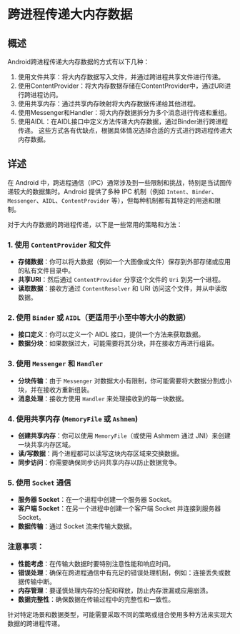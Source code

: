 # 跨进程传递大内存数据

## 概述

Android跨进程传递大内存数据的方式有以下几种：
1. 使用文件共享：将大内存数据写入文件，并通过跨进程共享文件进行传递。
2. 使用ContentProvider：将大内存数据存储在ContentProvider中，通过URI进行跨进程访问。
3. 使用共享内存：通过共享内存映射将大内存数据传递给其他进程。
4. 使用Messenger和Handler：将大内存数据拆分为多个消息进行传递和重组。
5. 使用AIDL：在AIDL接口中定义方法传递大内存数据，通过Binder进行跨进程传递。
这些方式各有优缺点，根据具体情况选择合适的方式进行跨进程传递大内存数据。

## 详述

在 Android 中，跨进程通信（IPC）通常涉及到一些限制和挑战，特别是当试图传递较大的数据集时。Android 提供了多种 IPC 机制（例如 `Intent`、`Binder`、`Messenger`、`AIDL`、`ContentProvider` 等），但每种机制都有其特定的用途和限制。

对于大内存数据的跨进程传递，以下是一些常用的策略和方法：

### 1. 使用 `ContentProvider` 和文件
- **存储数据**：你可以将大数据（例如一个大图像或文件）保存到外部存储或应用的私有文件目录中。
- **共享URI**：然后通过 `ContentProvider` 分享这个文件的 `Uri` 到另一个进程。
- **读取数据**：接收方通过 `ContentResolver` 和 URI 访问这个文件，并从中读取数据。

### 2. 使用 `Binder` 或 `AIDL`（更适用于小至中等大小的数据）
- **接口定义**：你可以定义一个 AIDL 接口，提供一个方法来获取数据。
- **数据分块**：如果数据过大，可能需要将其分块，并在接收方再进行组装。

### 3. 使用 `Messenger` 和 `Handler`
- **分块传输**：由于 `Messenger` 对数据大小有限制，你可能需要将大数据分割成小块，并在接收方重新组装。
- **消息处理**：接收方使用 `Handler` 来处理接收到的每一块数据。

### 4. 使用共享内存 (`MemoryFile` 或 `Ashmem`)
- **创建共享内存**：你可以使用 `MemoryFile`（或使用 Ashmem 通过 JNI）来创建一块共享内存区域。
- **读/写数据**：两个进程都可以读写这块内存区域来交换数据。
- **同步访问**：你需要确保同步访问共享内存以防止数据竞争。

### 5. 使用 `Socket` 通信
- **服务器 Socket**：在一个进程中创建一个服务器 Socket。
- **客户端 Socket**：在另一个进程中创建一个客户端 Socket 并连接到服务器 Socket。
- **数据传输**：通过 Socket 流来传输大数据。

### 注意事项：
- **性能考虑**：在传输大数据时要特别注意性能和响应时间。
- **错误处理**：确保在跨进程通信中有充足的错误处理机制，例如：连接丢失或数据传输中断。
- **内存管理**：要谨慎处理内存的分配和释放，防止内存泄漏或应用崩溃。
- **数据完整性**：确保数据在传输过程中的完整性和一致性。

针对特定场景和数据类型，可能需要采取不同的策略或组合使用多种方法来实现大数据的跨进程传递。